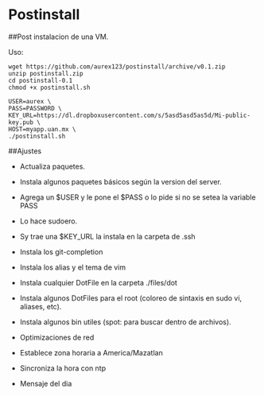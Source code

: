 # Postinstall
##Post instalacion de una VM.

Uso:
```
wget https://github.com/aurex123/postinstall/archive/v0.1.zip
unzip postinstall.zip
cd postinstall-0.1
chmod +x postinstall.sh

USER=aurex \
PASS=PASSWORD \
KEY_URL=https://dl.dropboxusercontent.com/s/5asd5asd5as5d/Mi-public-key.pub \
HOST=myapp.uan.mx \
./postinstall.sh
```

##Ajustes
- Actualiza paquetes.
- Instala algunos paquetes básicos según la version del server.

- Agrega un \$USER y le pone el \$PASS o lo pide si no se setea la variable PASS
- Lo hace sudoero.
- Sy trae una \$KEY_URL la instala en la carpeta de .ssh
- Instala los git-completion
- Instala los alias y el tema de vim
- Instala cualquier DotFile en la carpeta ./files/dot
- Instala algunos DotFiles para el root (coloreo de sintaxis en sudo vi, aliases, etc).
- Instala algunos bin utiles (spot: para buscar dentro de archivos).

- Optimizaciones de red

- Establece zona horaria a America/Mazatlan
- Sincroniza la hora con ntp
- Mensaje del dia
